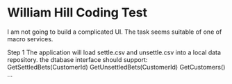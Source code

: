 # William Hill Coding Test


I am not going to build a complicated UI. The task seems suitable of one of macro services.

Step 1
The application will load settle.csv and unsettle.csv into a local data repository.
the dtabase interface should support:
GetSettledBets(CustomerId)
GetUnsettledBets(CustomerId)
GetCustomers()
...
 
